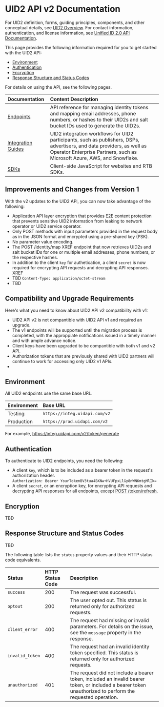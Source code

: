 # UID2 API v2 Documentation

For UID2 definition, forms, guiding principles, components, and other conceptual details, see [UID2 Overview](../../README.md). For contact information, authentication, and license information, see [Unified ID 2.0 API Documentation](../README.md).

This page provides the following information required for you to get started with the UID2 API:

* [Environment](#environment)
* [Authentication](#authentication)
* [Encryption](#encryption)
* [Response Structure and Status Codes](#response-structure-and-status-codes)

For details on using the API, see the following pages.

| Documentation | Content Description |
| :--- | :--- |
| [Endpoints](./endpoints/README.md) | API reference for managing identity tokens and mapping email addresses, phone numbers, or hashes to their UID2s and salt bucket IDs used to generate the UID2s. |
| [Integration Guides](./guides/README.md) | UID2 integration workflows for UID2 participants, such as publishers, DSPs, advertisers, and data providers, as well as Operator Enterprise Partners, such as Microsoft Azure, AWS, and Snowflake. |
| [SDKs](./sdks/README.md) | Client-side JavaScript for websites and RTB SDKs. | 


## Improvements and Changes from Version 1

With the v2 updates to the UID2 API, you can now take advantage of the following:

- Application API layer encryption that provides E2E content protection that prevents sensitive UID2 information from leaking to network operator or UID2 service operator.
- Only POST methods with input parameters provided in the request body as in the JSON format and encrypted using a pre-shared key (PSK).
- No parameter value encoding.
- The POST /identity/map XREF endpoint that now retrieves UID2s and salt bucket IDs for one or multiple email addresses, phone numbers, or the respective hashes. 
- In addition to the client `key` for authetication, a client `secret` is now required for encrypting API requests and decrypting API responses. XREF
- TBD `Content-Type: application/octet-stream` 
- TBD

## Compatibility and Upgrade Requirements

Here's what you need to know about UID2 API v2 compatibility with v1:

- UID2 API v2 is not compantible with UID2 API v1 and required an upgrade.
- The v1 endpoints will be supported until the migration process is completed, with the approppiate notifications issued in a timely manner and with ample advance notice.
- Client keys have been upgraded to be compantible with both v1 and v2 API.
- Authorization tokens that are previously shared with UID2 partners will continue to work for accessing only UID2 v1 APIs.
- 

## Environment 

All UID2 endpoints use the same base URL.

| Environment | Base URL |
| :--- | :--- |
| Testing | ```https://integ.uidapi.com/v2``` |
| Production | ```https://prod.uidapi.com/v2``` |

For example, https://integ.uidapi.com/v2/token/generate

## Authentication

To authenticate to UID2 endpoints, you need the following:

- A client `key`, which is to be included as a bearer token in the request's authorization header. 
  <br/>```Authorization: Bearer YourTokenBV3tua4BXNw+HVUFpxLlGy8nWN6mtgMlIk=```
- A client `secret`, or an encryption key, for encrypting API requests and decrypting API responses for all endpoints, except [POST /token/refresh](XREF).  


## Encryption

TBD


## Response Structure and Status Codes


TBD

The following table lists the `status` property values and their HTTP status code equivalents.

| Status | HTTP Status Code | Description |
| :--- | :--- | :--- |
| `success` | 200 | The request was successful.|
| `optout` | 200 | The user opted out. This status is returned only for authorized requests. |
| `client_error` | 400 | The request had missing or invalid parameters. For details on the issue, see the `message` property in the response.|
| `invalid_token` | 400 | The request had an invalid identity token specified. This status is returned only for authorized requests. |
| `unauthorized` | 401 | The request did not include a bearer token, included an invalid bearer token, or included a bearer token unauthorized to perform the requested operation. |



